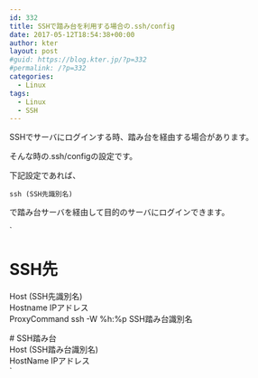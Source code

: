 ```yaml
---
id: 332
title: SSHで踏み台を利用する場合の.ssh/config
date: 2017-05-12T18:54:38+00:00
author: kter
layout: post
#guid: https://blog.kter.jp/?p=332
#permalink: /?p=332
categories:
  - Linux
tags:
  - Linux
  - SSH
---
```

SSHでサーバにログインする時、踏み台を経由する場合があります。
  
そんな時の.ssh/configの設定です。

下記設定であれば、
  
`ssh (SSH先識別名)`
  
で踏み台サーバを経由して目的のサーバにログインできます。

`<br />
# SSH先<br />
Host (SSH先識別名)<br />
  Hostname IPアドレス<br />
  ProxyCommand ssh -W %h:%p SSH踏み台識別名</p>
<p># SSH踏み台<br />
Host (SSH踏み台識別名)<br />
  HostName IPアドレス<br />
`